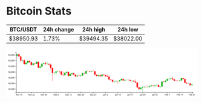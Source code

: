 # Bitcoin Stats

BTC/USDT|24h change|24h high|24h low|
|---|---|---|---|
|$38950.93|1.73%|$39494.35|$38022.00|

<img src="./chart.svg">
